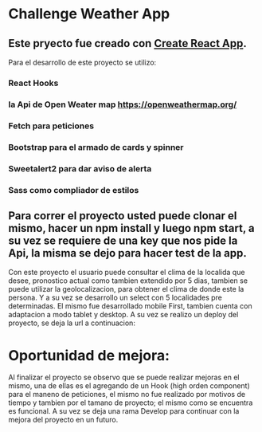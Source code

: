 # Challenge Weather App

## Este pryecto fue creado con [Create React App](https://github.com/facebook/create-react-app).

Para el desarrollo de este proyecto se utilizo:

### React Hooks

### la Api de Open Weater map https://openweathermap.org/

### Fetch para peticiones

### Bootstrap para el armado de cards y spinner

### Sweetalert2 para dar aviso de alerta

### Sass como compliador de estilos

## Para correr el proyecto usted puede clonar el mismo, hacer un npm install y luego npm start, a su vez se requiere de una key que nos pide la Api, la misma se dejo para hacer test de la app.

Con este proyecto el usuario puede consultar el clima de la localida que desee, pronostico actual como tambien extendido por 5 dias, tambien se puede utilizar la geolocalizacion,
para obtener el clima de donde este la persona. Y a su vez se desarrollo un select con 5 localidades pre determinadas. El mismo fue desarrollado mobile First, tambien cuenta con adaptacion a modo tablet y desktop. A su vez se realizo un deploy del proyecto, se deja la url a continuacion:

# Oportunidad de mejora:

Al finalizar el proyecto se observo que se puede realizar mejoras en el mismo, una de ellas es el agregando de un Hook (high orden component) para el maneno de peticiones, el mismo no fue realizado por motivos de tiempo y tambien por el tamano de proyecto; el mismo como se encuentra es funcional. A su vez se deja una rama Develop para continuar con la mejora del proyecto en un futuro.
